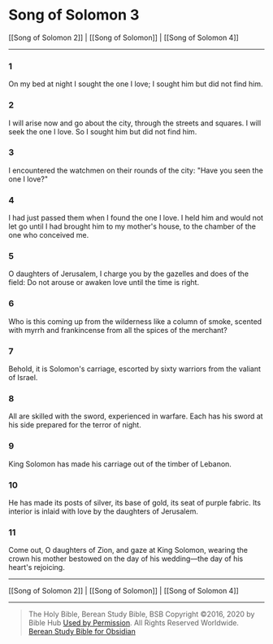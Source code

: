 # Song of Solomon 3

[[Song of Solomon 2]] | [[Song of Solomon]] | [[Song of Solomon 4]]

---

### 1
On my bed at night I sought the one I love; I sought him but did not find him.

### 2
I will arise now and go about the city, through the streets and squares. I will seek the one I love. So I sought him but did not find him.

### 3
I encountered the watchmen on their rounds of the city: "Have you seen the one I love?"

### 4
I had just passed them when I found the one I love. I held him and would not let go until I had brought him to my mother's house, to the chamber of the one who conceived me.

### 5
O daughters of Jerusalem, I charge you by the gazelles and does of the field: Do not arouse or awaken love until the time is right.

### 6
Who is this coming up from the wilderness like a column of smoke, scented with myrrh and frankincense from all the spices of the merchant?

### 7
Behold, it is Solomon's carriage, escorted by sixty warriors from the valiant of Israel.

### 8
All are skilled with the sword, experienced in warfare. Each has his sword at his side prepared for the terror of night.

### 9
King Solomon has made his carriage out of the timber of Lebanon.

### 10
He has made its posts of silver, its base of gold, its seat of purple fabric. Its interior is inlaid with love by the daughters of Jerusalem.

### 11
Come out, O daughters of Zion, and gaze at King Solomon, wearing the crown his mother bestowed on the day of his wedding—the day of his heart's rejoicing.

---

[[Song of Solomon 2]] | [[Song of Solomon]] | [[Song of Solomon 4]]

---

> The Holy Bible, Berean Study Bible, BSB
> Copyright &copy;2016, 2020 by Bible Hub
> [Used by Permission](https://berean.bible/terms.htm). All Rights Reserved Worldwide.
> [Berean Study Bible for Obsidian](https://github.com/gapmiss/berean-study-bible-for-obsidian)

